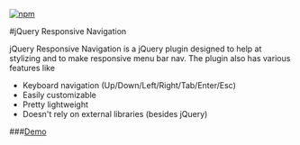 [![npm](https://img.shields.io/badge/npm-v1.0.1-brightgreen.svg)](https://www.npmjs.com/package/responsive-menu)

#jQuery Responsive Navigation

jQuery Responsive Navigation is a jQuery plugin designed to help at stylizing and to make responsive menu bar nav. The plugin also has various features like 

* Keyboard navigation (Up/Down/Left/Right/Tab/Enter/Esc)
* Easily customizable
* Pretty lightweight
* Doesn't rely on external libraries (besides jQuery)

###[Demo](https://github.com/rohitpanwarr/responsive-nav/blob/master/example/demo.html)
